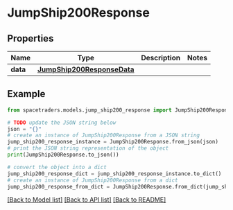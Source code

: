 # JumpShip200Response



## Properties

Name | Type | Description | Notes
------------ | ------------- | ------------- | -------------
**data** | [**JumpShip200ResponseData**](JumpShip200ResponseData.md) |  | 

## Example

```python
from spacetraders.models.jump_ship200_response import JumpShip200Response

# TODO update the JSON string below
json = "{}"
# create an instance of JumpShip200Response from a JSON string
jump_ship200_response_instance = JumpShip200Response.from_json(json)
# print the JSON string representation of the object
print(JumpShip200Response.to_json())

# convert the object into a dict
jump_ship200_response_dict = jump_ship200_response_instance.to_dict()
# create an instance of JumpShip200Response from a dict
jump_ship200_response_from_dict = JumpShip200Response.from_dict(jump_ship200_response_dict)
```
[[Back to Model list]](../README.md#documentation-for-models) [[Back to API list]](../README.md#documentation-for-api-endpoints) [[Back to README]](../README.md)


